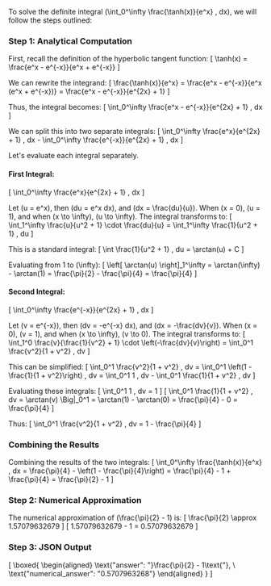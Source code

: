 To solve the definite integral \(\int_0^\infty \frac{\tanh(x)}{e^x} \, dx\), we will follow the steps outlined:

### Step 1: Analytical Computation

First, recall the definition of the hyperbolic tangent function:
\[
\tanh(x) = \frac{e^x - e^{-x}}{e^x + e^{-x}}
\]

We can rewrite the integrand:
\[
\frac{\tanh(x)}{e^x} = \frac{e^x - e^{-x}}{e^x (e^x + e^{-x})} = \frac{e^x - e^{-x}}{e^{2x} + 1}
\]

Thus, the integral becomes:
\[
\int_0^\infty \frac{e^x - e^{-x}}{e^{2x} + 1} \, dx
\]

We can split this into two separate integrals:
\[
\int_0^\infty \frac{e^x}{e^{2x} + 1} \, dx - \int_0^\infty \frac{e^{-x}}{e^{2x} + 1} \, dx
\]

Let's evaluate each integral separately.

#### First Integral:
\[
\int_0^\infty \frac{e^x}{e^{2x} + 1} \, dx
\]

Let \(u = e^x\), then \(du = e^x dx\), and \(dx = \frac{du}{u}\). When \(x = 0\), \(u = 1\), and when \(x \to \infty\), \(u \to \infty\). The integral transforms to:
\[
\int_1^\infty \frac{u}{u^2 + 1} \cdot \frac{du}{u} = \int_1^\infty \frac{1}{u^2 + 1} \, du
\]

This is a standard integral:
\[
\int \frac{1}{u^2 + 1} \, du = \arctan(u) + C
\]

Evaluating from 1 to \(\infty\):
\[
\left[ \arctan(u) \right]_1^\infty = \arctan(\infty) - \arctan(1) = \frac{\pi}{2} - \frac{\pi}{4} = \frac{\pi}{4}
\]

#### Second Integral:
\[
\int_0^\infty \frac{e^{-x}}{e^{2x} + 1} \, dx
\]

Let \(v = e^{-x}\), then \(dv = -e^{-x} dx\), and \(dx = -\frac{dv}{v}\). When \(x = 0\), \(v = 1\), and when \(x \to \infty\), \(v \to 0\). The integral transforms to:
\[
\int_1^0 \frac{v}{\frac{1}{v^2} + 1} \cdot \left(-\frac{dv}{v}\right) = \int_0^1 \frac{v^2}{1 + v^2} \, dv
\]

This can be simplified:
\[
\int_0^1 \frac{v^2}{1 + v^2} \, dv = \int_0^1 \left(1 - \frac{1}{1 + v^2}\right) \, dv = \int_0^1 1 \, dv - \int_0^1 \frac{1}{1 + v^2} \, dv
\]

Evaluating these integrals:
\[
\int_0^1 1 \, dv = 1
\]
\[
\int_0^1 \frac{1}{1 + v^2} \, dv = \arctan(v) \Big|_0^1 = \arctan(1) - \arctan(0) = \frac{\pi}{4} - 0 = \frac{\pi}{4}
\]

Thus:
\[
\int_0^1 \frac{v^2}{1 + v^2} \, dv = 1 - \frac{\pi}{4}
\]

### Combining the Results

Combining the results of the two integrals:
\[
\int_0^\infty \frac{\tanh(x)}{e^x} \, dx = \frac{\pi}{4} - \left(1 - \frac{\pi}{4}\right) = \frac{\pi}{4} - 1 + \frac{\pi}{4} = \frac{\pi}{2} - 1
\]

### Step 2: Numerical Approximation

The numerical approximation of \(\frac{\pi}{2} - 1\) is:
\[
\frac{\pi}{2} \approx 1.57079632679
\]
\[
1.57079632679 - 1 = 0.57079632679
\]

### Step 3: JSON Output

\[
\boxed{
\begin{aligned}
\text{"answer": "}\frac{\pi}{2} - 1\text{"}, \\
\text{"numerical_answer": "0.5707963268"}
\end{aligned}
}
\]
